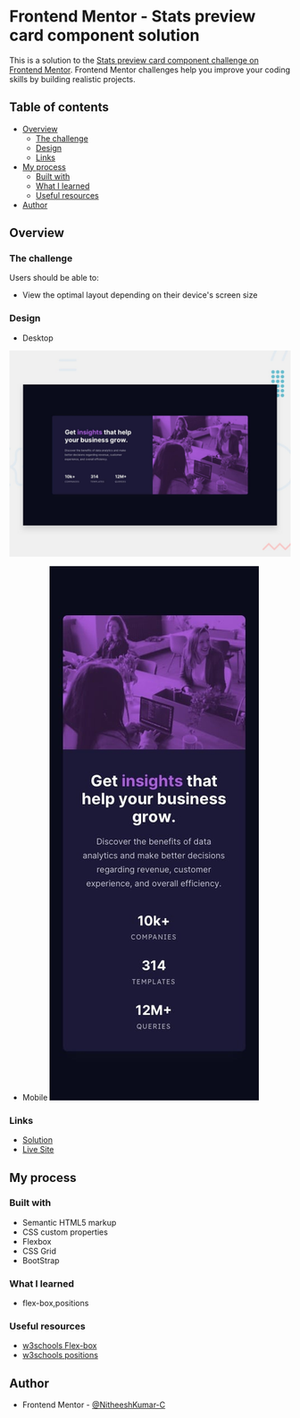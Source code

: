 # Frontend Mentor - Stats preview card component solution

This is a solution to the [Stats preview card component challenge on Frontend Mentor](https://www.frontendmentor.io/challenges/stats-preview-card-component-8JqbgoU62). Frontend Mentor challenges help you improve your coding skills by building realistic projects. 

## Table of contents

- [Overview](#overview)
  - [The challenge](#the-challenge)
  - [Design](#screenshot)
  - [Links](#links)
- [My process](#my-process)
  - [Built with](#built-with)
  - [What I learned](#what-i-learned)
  - [Useful resources](#useful-resources)
- [Author](#author)


## Overview

### The challenge

Users should be able to:

- View the optimal layout depending on their device's screen size

### Design

- Desktop

![](design/desktop-preview.jpg)

- Mobile
![](design/mobile-design.jpg)


### Links

- [Solution](https://your-solution-url.com)
- [Live Site](https://nitheeshkumar-c.github.io/stats-preview-card-component/)

## My process

### Built with

- Semantic HTML5 markup
- CSS custom properties
- Flexbox
- CSS Grid
- BootStrap

### What I learned

- flex-box,positions

### Useful resources

- [w3schools Flex-box](https://www.w3schools.com/css/css3_flexbox.asp) 
- [w3schools positions ](https://www.w3schools.com/css/css_positioning.asp) 


## Author

- Frontend Mentor - [@NitheeshKumar-C](https://www.frontendmentor.io/profile/NitheeshKumar-C)


